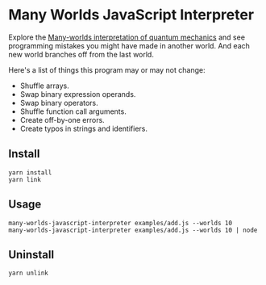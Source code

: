 # Many Worlds JavaScript Interpreter

Explore the [Many-worlds interpretation of quantum mechanics](https://en.wikipedia.org/wiki/Many-worlds_interpretation)
and see programming mistakes you might have made in another world. And each
new world branches off from the last world.

Here's a list of things this program may or may not change:

- Shuffle arrays.
- Swap binary expression operands.
- Swap binary operators.
- Shuffle function call arguments.
- Create off-by-one errors.
- Create typos in strings and identifiers.

## Install

    yarn install
    yarn link

## Usage

    many-worlds-javascript-interpreter examples/add.js --worlds 10
    many-worlds-javascript-interpreter examples/add.js --worlds 10 | node

## Uninstall

    yarn unlink
